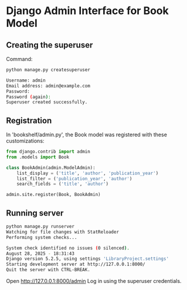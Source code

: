 # Django Admin Interface for Book Model

## Creating the superuser
Command:
```bash
python manage.py createsuperuser

Username: admin
Email address: admin@example.com
Password:
Password (again):
Superuser created successfully.
```
## Registration
In 'bookshelf/admin.py', the Book model was registered with these customizations:
```python
from django.contrib import admin
from .models import Book

class BookAdmin(admin.ModelAdmin):
    list_display = ('title', 'author', 'publication_year')
    list_filter = ('publication_year', 'author') 
    search_fields = ('title', 'author')

admin.site.register(Book, BookAdmin)
```
## Running server
```bash
python manage.py runserver
Watching for file changes with StatReloader
Performing system checks...

System check identified no issues (0 silenced).
August 28, 2025 - 18:31:43
Django version 5.2.5, using settings 'LibraryProject.settings'
Starting development server at http://127.0.0.1:8000/
Quit the server with CTRL-BREAK.
```
Open http://127.0.0.1:8000/admin
Log in using the superuser credentials.